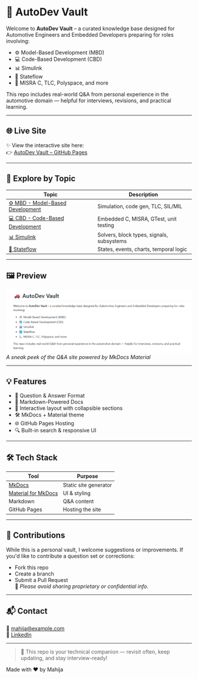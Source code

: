 # 🚗 AutoDev Vault

Welcome to **AutoDev Vault** – a curated knowledge base designed for Automotive Engineers and Embedded Developers preparing for roles involving:

- ⚙️ Model-Based Development (MBD)
- 💻 Code-Based Development (CBD)
- 📊 Simulink
- 🔁 Stateflow
- 📐 MISRA C, TLC, Polyspace, and more

This repo includes real-world Q&A from personal experience in the automotive domain — helpful for interviews, revisions, and practical learning.

---

## 🌐 Live Site

✨ View the interactive site here:  
👉 [AutoDev Vault – GitHub Pages](https://mahija07.github.io/Automotive_MBD_questionnaire/)

---

## 🧭 Explore by Topic

| Topic | Description |
|-------|-------------|
| [⚙️ MBD - Model-Based Development](docs/mbd.md) | Simulation, code gen, TLC, SIL/MIL |
| [💻 CBD - Code-Based Development](docs/cbd.md) | Embedded C, MISRA, GTest, unit testing |
| [📊 Simulink](docs/simulink.md) | Solvers, block types, signals, subsystems |
| [🔁 Stateflow](docs/stateflow.md) | States, events, charts, temporal logic |

---

## 🖼 Preview

![screenshot](docs/assets/screenshot.png)  
*A sneak peek of the Q&A site powered by MkDocs Material*

---

## 💡 Features

- 🎯 Question & Answer Format  
- 📄 Markdown-Powered Docs  
- 🌈 Interactive layout with collapsible sections  
- 🛠 MkDocs + Material theme  
- 🌐 GitHub Pages Hosting  
- 🔍 Built-in search & responsive UI  

---

## 🛠 Tech Stack

| Tool | Purpose |
|------|---------|
| [MkDocs](https://www.mkdocs.org/) | Static site generator |
| [Material for MkDocs](https://squidfunk.github.io/mkdocs-material/) | UI & styling |
| Markdown | Q&A content |
| GitHub Pages | Hosting the site |

---

## 🤝 Contributions

While this is a personal vault, I welcome suggestions or improvements. If you'd like to contribute a question set or corrections:

- Fork this repo
- Create a branch
- Submit a Pull Request  
🛑 *Please avoid sharing proprietary or confidential info.*

---

## 📬 Contact

📧 mahija@example.com  
🔗 [LinkedIn](https://linkedin.com/in/your-profile)

---

> 🔐 This repo is your technical companion — revisit often, keep updating, and stay interview-ready!

Made with ❤️ by Mahija
